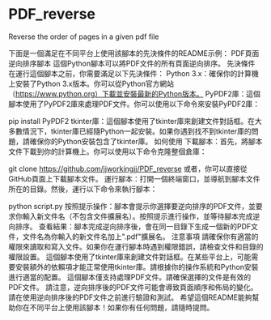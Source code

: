 # PDF_reverse
Reverse the order of pages in a given pdf file

下面是一個滿足在不同平台上使用該腳本的先決條件的README示例：
PDF頁面逆向排序腳本
這個Python腳本可以將PDF文件的所有頁面逆向排序。
先決條件
在運行這個腳本之前，你需要滿足以下先決條件：
Python 3.x：確保你的計算機上安裝了Python 3.x版本。你可以從Python官方網站（https://www.python.org）下載並安裝最新的Python版本。
PyPDF2庫：這個腳本使用了PyPDF2庫來處理PDF文件。你可以使用以下命令來安裝PyPDF2庫：


  pip install PyPDF2
tkinter庫：這個腳本使用了tkinter庫來創建文件對話框。在大多數情況下，tkinter庫已經隨Python一起安裝。如果你遇到找不到tkinter庫的問題，請確保你的Python安裝包含了tkinter庫。
如何使用
下載腳本：首先，將腳本文件下載到你的計算機上。你可以使用以下命令克隆整個倉庫：


   git clone <https://github.com/jjworkingjj/PDF_reverse>
或者，你可以直接從GitHub頁面上下載腳本文件。
運行腳本：打開一個終端窗口，並導航到腳本文件所在的目錄。然後，運行以下命令來執行腳本：


   python script.py
按照提示操作：腳本會提示你選擇要逆向排序的PDF文件，並要求你輸入新文件名（不包含文件擴展名）。按照提示進行操作，並等待腳本完成逆向排序。
查看結果：腳本完成逆向排序後，會在同一目錄下生成一個新的PDF文件，文件名為你輸入的新文件名加上".pdf"擴展名。
注意事項
請確保你有適當的權限來讀取和寫入文件。如果你在運行腳本時遇到權限錯誤，請檢查文件和目錄的權限設置。
這個腳本使用了tkinter庫來創建文件對話框。在某些平台上，可能需要安裝額外的依賴項才能正常使用tkinter庫。請根據你的操作系統和Python安裝進行適當的配置。
這個腳本僅支持處理PDF文件。請確保選擇的文件是有效的PDF文件。
請注意，逆向排序後的PDF文件可能會導致頁面順序和佈局的變化。請在使用逆向排序後的PDF文件之前進行驗證和測試。
希望這個README能夠幫助你在不同平台上使用該腳本！如果你有任何問題，請隨時提問。
